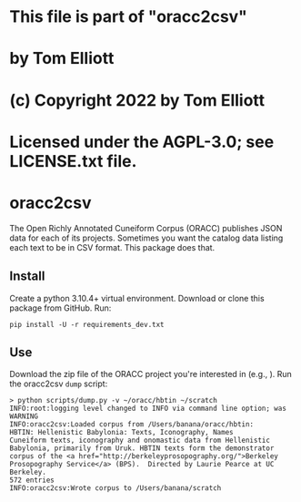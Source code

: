 # This file is part of "oracc2csv"
# by Tom Elliott
# (c) Copyright 2022 by Tom Elliott
# Licensed under the AGPL-3.0; see LICENSE.txt file.
#

# oracc2csv

The Open Richly Annotated Cuneiform Corpus (ORACC) publishes JSON data for each of its projects. Sometimes you want the catalog data listing each text to be in CSV format. This package does that.

## Install

Create a python 3.10.4+ virtual environment. Download or clone this package from GitHub. Run:

```
pip install -U -r requirements_dev.txt
```

## Use

Download the zip file of the ORACC project you're interested in (e.g., ). Run the oracc2csv `dump` script:

```
> python scripts/dump.py -v ~/oracc/hbtin ~/scratch
INFO:root:logging level changed to INFO via command line option; was WARNING
INFO:oracc2csv:Loaded corpus from /Users/banana/oracc/hbtin:
HBTIN: Hellenistic Babylonia: Texts, Iconography, Names
Cuneiform texts, iconography and onomastic data from Hellenistic Babylonia, primarily from Uruk. HBTIN texts form the demonstrator corpus of the <a href="http://berkeleyprosopography.org/">Berkeley Prosopography Service</a> (BPS).  Directed by Laurie Pearce at UC Berkeley.
572 entries
INFO:oracc2csv:Wrote corpus to /Users/banana/scratch
```

